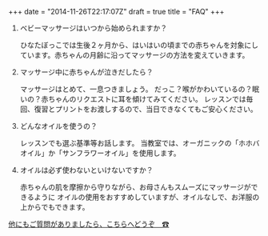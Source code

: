 +++
date = "2014-11-26T22:17:07Z"
draft = true
title = "FAQ"
+++
1. ベビーマッサージはいつから始められますか？

    ひなたぼっこでは生後２ヶ月から、はいはいの頃までの赤ちゃんを対象にしています。赤ちゃんの月齢に沿ってマッサージの方法を変えていきます。

2. マッサージ中に赤ちゃんが泣きだしたら？
   
    マッサージはとめて、一息つきましょう。
    だっこ？喉がかわいているの？眠いの？赤ちゃんのリクエストに耳を傾けてみてください。
    レッスンでは毎回、復習とプリントをお渡しするので、当日できなくてもご安心ください。

3. どんなオイルを使うの？
   
    レッスンでも選ぶ基準等お話します。
    当教室では、オーガニックの「ホホバオイル」か「サンフラワーオイル」を使用します。

4. オイルは必ず使わないといけないですか？
   
    赤ちゃんの肌を摩擦から守りながら、お母さんもスムーズにマッサージができるように
    オイルの使用をおすすめしていますが、オイルなしで、お洋服の上からでもできます。

[他にもご質問がありましたら、こちらへどうぞ　☎](/contact)


